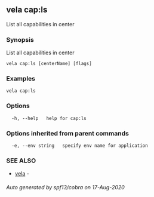 ## vela cap:ls

List all capabilities in center

### Synopsis

List all capabilities in center

```
vela cap:ls [centerName] [flags]
```

### Examples

```
vela cap:ls
```

### Options

```
  -h, --help   help for cap:ls
```

### Options inherited from parent commands

```
  -e, --env string   specify env name for application
```

### SEE ALSO

* [vela](vela.md)	 - 

###### Auto generated by spf13/cobra on 17-Aug-2020
